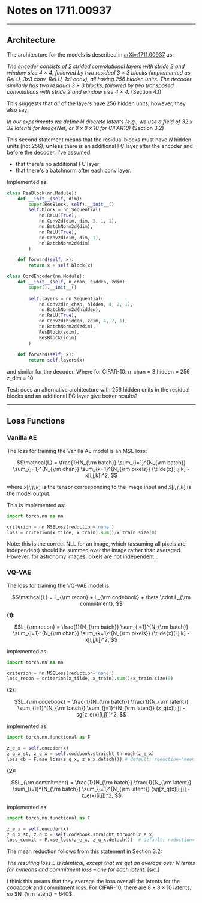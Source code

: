 # Notes on 1711.00937

---

## Architecture

The architecture for the models is described in [arXiv:1711.00937](https://arxiv.org/pdf/1711.00937) as: 

*The encoder consists of 2 strided convolutional layers with stride 2 and window size 4 × 4, followed by two residual
3 × 3 blocks (implemented as ReLU, 3x3 conv, ReLU, 1x1 conv), all having 256 hidden units. The
decoder similarly has two residual 3 × 3 blocks, followed by two transposed convolutions with stride
2 and window size 4 × 4.* 
(Section 4.1)

This suggests that *all* of the layers have 256 hidden units; however, they also say:

*In our experiments we define N discrete latents (e.g., we use a field of 32 x 32 latents for ImageNet,
or 8 x 8 x 10 for CIFAR10)*
(Section 3.2)

This second statement means that the residual blocks must have *N* hidden units (not 256), **unless** there is an additional FC layer after the encoder and before the decoder. I've assumed 

 * that there's no additional FC layer;
 * that there's a batchnorm after each conv layer.

Implemented as:

```python
class ResBlock(nn.Module):
    def __init__(self, dim):
        super(ResBlock, self).__init__()
        self.block = nn.Sequential(
            nn.ReLU(True),
            nn.Conv2d(dim, dim, 3, 1, 1),
            nn.BatchNorm2d(dim),
            nn.ReLU(True),
            nn.Conv2d(dim, dim, 1),
            nn.BatchNorm2d(dim)
        )

    def forward(self, x):
        return x + self.block(x)

class OordEncoder(nn.Module):
    def __init__(self, n_chan, hidden, zdim):
        super().__init__()
        
        self.layers = nn.Sequential(
            nn.Conv2d(n_chan, hidden, 4, 2, 1),
            nn.BatchNorm2d(hidden),
            nn.ReLU(True),
            nn.Conv2d(hidden, zdim, 4, 2, 1),
            nn.BatchNorm2d(zdim),
            ResBlock(zdim),
            ResBlock(zdim)
        )
        
    def forward(self, x):
        return self.layers(x)
```

and similar for the decoder. Where for CIFAR-10:
n_chan = 3
hidden = 256
z_dim  = 10

Test: does an alternative architecture with 256 hidden units in the residual blocks and an additional FC layer give better results?

---

## Loss Functions

### Vanilla AE

The loss for training the Vanilla AE model is an MSE loss:

$$\mathcal{L} = \frac{1}{N_{\rm batch}} \sum_{i=1}^{N_{\rm batch}} \sum_{j=1}^{N_{\rm chan}} \sum_{k=1}^{N_{\rm pixels}} (\tilde{x}[i,j,k] - x[i,j,k])^2,
$$

where $x[i,j,k]$ is the tensor corresponding to the image input and $\tilde{x}[i,j,k]$ is the model output.

This is implemented as:

```python
import torch.nn as nn

criterion = nn.MSELoss(reduction='none')
loss = criterion(x_tilde, x_train).sum()/x_train.size(0)
```

Note: this is the correct NLL for an image, which (assuming all pixels are independent) should be summed over the image rather than averaged. However, for astronomy images, pixels are not independent...


### VQ-VAE

The loss for training the  VQ-VAE model is:

$$\mathcal{L} = L_{\rm recon} + L_{\rm codebook} + \beta \cdot L_{\rm commitment},
$$

**(1):**

$$L_{\rm recon} = \frac{1}{N_{\rm batch}} \sum_{i=1}^{N_{\rm batch}} \sum_{j=1}^{N_{\rm chan}} \sum_{k=1}^{N_{\rm pixels}} (\tilde{x}[i,j,k] - x[i,j,k])^2,
$$

implemented as:

```python
import torch.nn as nn

criterion = nn.MSELoss(reduction='none')
loss_recon = criterion(x_tilde, x_train).sum()/x_train.size(0)
```

**(2):**

$$L_{\rm codebook} = \frac{1}{N_{\rm batch}} \frac{1}{N_{\rm latent}} \sum_{i=1}^{N_{\rm batch}} \sum_{j=1}^{N_{\rm latent}} (z_q(x)[i,j] - sg[z_e(x)[i,j]])^2,
$$

implemented as:

```python
import torch.nn.functional as F

z_e_x = self.encoder(x)
z_q_x_st, z_q_x = self.codebook.straight_through(z_e_x)
loss_cb = F.mse_loss(z_q_x, z_e_x.detach()) # default: reduction='mean'
```

**(2):**

$$L_{\rm commitment} = \frac{1}{N_{\rm batch}} \frac{1}{N_{\rm latent}} \sum_{i=1}^{N_{\rm batch}} \sum_{j=1}^{N_{\rm latent}} (sg[z_q(x)[i,j]] - z_e(x)[i,j])^2,
$$

implemented as:

```python
import torch.nn.functional as F

z_e_x = self.encoder(x)
z_q_x_st, z_q_x = self.codebook.straight_through(z_e_x)
loss_commit = F.mse_loss(z_e_x, z_q_x.detach())  # default: reduction='mean'
```

The mean reduction follows from this statement in Section 3.2:

*The resulting loss L is identical, except that we get an average over N
terms for k-means and commitment loss – one for each latent.* [sic.]

I think this means that they average the loss over all the latents for the *codebook* and commitment loss. For CIFAR-10, there are $8\times 8\times 10$ latents, so $N_{\rm latent} = 640$.

